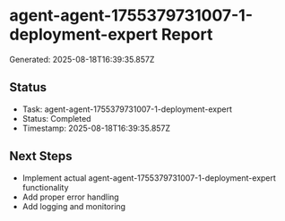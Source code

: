 # agent-agent-1755379731007-1-deployment-expert Report

Generated: 2025-08-18T16:39:35.857Z

## Status
- Task: agent-agent-1755379731007-1-deployment-expert
- Status: Completed
- Timestamp: 2025-08-18T16:39:35.857Z

## Next Steps
- Implement actual agent-agent-1755379731007-1-deployment-expert functionality
- Add proper error handling
- Add logging and monitoring
